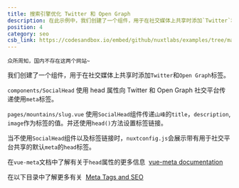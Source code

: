 ```yaml
---
title: 搜索引擎优化 Twitter 和 Open Graph
description: 在此示例中，我们创建了一个组件，用于在社交媒体上共享时添加`Twitter`和`Open Graph`标签。
position: 4
category: seo
csb_link: https://codesandbox.io/embed/github/nuxtlabs/examples/tree/master/seo/seo-twitter-og?fontsize=14&hidenavigation=1&module=%2Fcomponents%2FSocialHead.vue&theme=dark&view=editor
---
```


`众所周知，国内不存在这两个网站~`

<example-intro></example-intro>
我们创建了一个组件，用于在社交媒体上共享时添加`Twitter`和`Open Graph`标签。

`components/SocialHead` 使用 head 属性向 Twitter 和 Open Graph 社交平台传递使用`meta`标签。

`pages/mountains/slug.vue` 使用`SocialHead`组件传递`山峰`的`title`，`description`, `image`作为标签的值。并还使用`head()`方法设置标签链接。

当不使用`SocialHead`组件以及标签链接时，`nuxtconfig.js`会展示带有用于社交平台共享的默认`meta`的`head`标签。

<base-alert type="next">

在`vue-meta`文档中了解有关于`head`属性的更多信息  [vue-meta documentation](https://vue-meta.nuxtjs.org/api/#metainfo-properties)

</base-alert>

<base-alert type="next">

在以下目录中了解更多有关  [Meta Tags and SEO](/docs/2.x/features/meta-tags-seo)

</base-alert>

<code-sandbox :src="csb_link"></code-sandbox>

